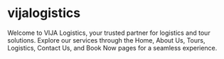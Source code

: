 # vijalogistics
Welcome to VIJA Logistics, your trusted partner for logistics and tour solutions. Explore our services through the Home, About Us, Tours, Logistics, Contact Us, and Book Now pages for a seamless experience.
